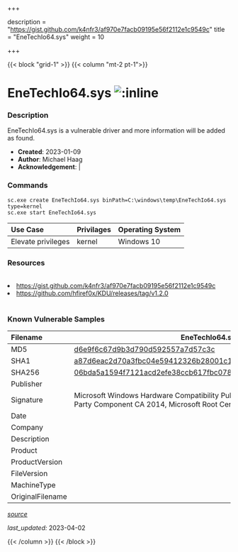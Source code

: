 +++

description = "https://gist.github.com/k4nfr3/af970e7facb09195e56f2112e1c9549c"
title = "EneTechIo64.sys"
weight = 10

+++


{{< block "grid-1" >}}
{{< column "mt-2 pt-1">}}


# EneTechIo64.sys ![:inline](/images/twitter_verified.png) 


### Description

EneTechIo64.sys is a vulnerable driver and more information will be added as found.

- **Created**: 2023-01-09
- **Author**: Michael Haag
- **Acknowledgement**:  | [](https://twitter.com/)

### Commands

```
sc.exe create EneTechIo64.sys binPath=C:\windows\temp\EneTechIo64.sys type=kernel
sc.exe start EneTechIo64.sys
```

| Use Case | Privilages | Operating System | 
|:---- | ---- | ---- |
| Elevate privileges | kernel | Windows 10 |

### Resources
<br>
<li><a href=" https://gist.github.com/k4nfr3/af970e7facb09195e56f2112e1c9549c"> https://gist.github.com/k4nfr3/af970e7facb09195e56f2112e1c9549c</a></li>
<li><a href="https://github.com/hfiref0x/KDU/releases/tag/v1.2.0">https://github.com/hfiref0x/KDU/releases/tag/v1.2.0</a></li>
<br>

### Known Vulnerable Samples

| Filename | EneTechIo64.sys |
|:---- | ---- | 
| MD5 | <a href="https://www.virustotal.com/gui/file/d6e9f6c67d9b3d790d592557a7d57c3c">d6e9f6c67d9b3d790d592557a7d57c3c</a> |
| SHA1 | <a href="https://www.virustotal.com/gui/file/a87d6eac2d70a3fbc04e59412326b28001c179de">a87d6eac2d70a3fbc04e59412326b28001c179de</a> |
| SHA256 | <a href="https://www.virustotal.com/gui/file/06bda5a1594f7121acd2efe38ccb617fbc078bb9a70b665a5f5efd70e3013f50">06bda5a1594f7121acd2efe38ccb617fbc078bb9a70b665a5f5efd70e3013f50</a> |
| Publisher |  |
| Signature | Microsoft Windows Hardware Compatibility Publisher, Microsoft Windows Third Party Component CA 2014, Microsoft Root Certificate Authority 2010   |
| Date |  |
| Company |  |
| Description |  |
| Product |  |
| ProductVersion |  |
| FileVersion |  |
| MachineType |  |
| OriginalFilename |  |



[*source*](https://github.com/magicsword-io/LOLDrivers/tree/main/yaml/enetechio64.sys.yml)

*last_updated:* 2023-04-02








{{< /column >}}
{{< /block >}}
